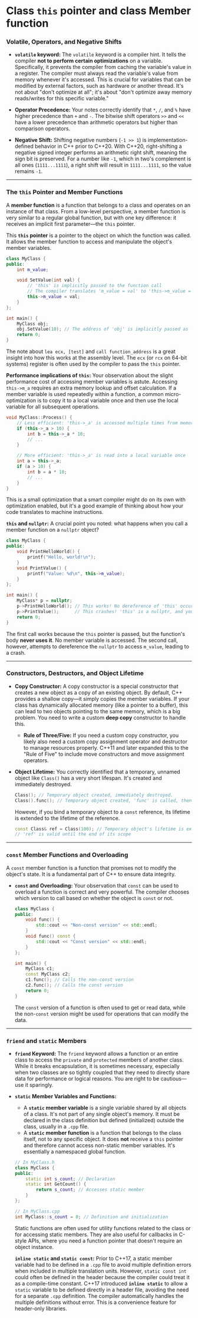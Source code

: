 # Class `this` pointer and class Member function 

### Volatile, Operators, and Negative Shifts

  * **`volatile` keyword:** The `volatile` keyword is a compiler hint. It tells the compiler **not to perform certain optimizations** on a variable. Specifically, it prevents the compiler from caching the variable's value in a register. The compiler must always read the variable's value from memory whenever it's accessed. This is crucial for variables that can be modified by external factors, such as hardware or another thread. It's not about "don't optimize at all"; it's about "don't optimize away memory reads/writes for this specific variable."

  * **Operator Precedence:** Your notes correctly identify that `*`, `/`, and `%` have higher precedence than `+` and `-`. The bitwise shift operators `>>` and `<<` have a lower precedence than arithmetic operators but higher than comparison operators.

  * **Negative Shift:** Shifting negative numbers (`-1 >> 1`) is implementation-defined behavior in C++ prior to C++20. With C++20, right-shifting a negative signed integer performs an arithmetic right shift, meaning the sign bit is preserved. For a number like `-1`, which in two's complement is all ones (`1111...1111`), a right shift will result in `1111...1111`, so the value remains `-1`.

-----

### The `this` Pointer and Member Functions

A **member function** is a function that belongs to a class and operates on an instance of that class. From a low-level perspective, a member function is very similar to a regular global function, but with one key difference: it receives an implicit first parameter—the `this` pointer.

This **`this` pointer** is a pointer to the object on which the function was called. It allows the member function to access and manipulate the object's member variables.

```cpp
class MyClass {
public:
    int m_value;

    void SetValue(int val) {
        // 'this' is implicitly passed to the function call
        // The compiler translates 'm_value = val' to 'this->m_value = val'
        this->m_value = val; 
    }
};

int main() {
    MyClass obj;
    obj.SetValue(10); // The address of 'obj' is implicitly passed as 'this'
    return 0;
}
```

The note about `lea ecx, [test]` and `call function_address` is a great insight into how this works at the assembly level. The `ecx` (or `rcx` on 64-bit systems) register is often used by the compiler to pass the `this` pointer.

**Performance implications of `this`:**
Your observation about the slight performance cost of accessing member variables is astute. Accessing `this->m_a` requires an extra memory lookup and offset calculation. If a member variable is used repeatedly within a function, a common micro-optimization is to copy it to a local variable once and then use the local variable for all subsequent operations.

```cpp
void MyClass::Process() {
    // Less efficient: 'this->_a' is accessed multiple times from memory
    if (this->_a > 10) {
        int b = this->_a * 10;
        // ...
    }

    // More efficient: 'this->_a' is read into a local variable once
    int a = this->_a;
    if (a > 10) {
        int b = a * 10;
        // ...
    }
}
```

This is a small optimization that a smart compiler might do on its own with optimization enabled, but it's a good example of thinking about how your code translates to machine instructions.

**`this` and `nullptr`:**
A crucial point you noted: what happens when you call a member function on a `nullptr` object?

```cpp
class MyClass {
public:
    void PrintHelloWorld() {
        printf("Hello, world!\n");
    }
    void PrintValue() {
        printf("Value: %d\n", this->m_value);
    }
};

int main() {
    MyClass* p = nullptr;
    p->PrintHelloWorld(); // This works! No dereference of 'this' occurs.
    p->PrintValue();      // This crashes! 'this' is a nullptr, and you're dereferencing it.
    return 0;
}
```

The first call works because the `this` pointer is passed, but the function's body **never uses it**. No member variable is accessed. The second call, however, attempts to dereference the `nullptr` to access `m_value`, leading to a crash.

-----

### Constructors, Destructors, and Object Lifetime

  * **Copy Constructor:** A copy constructor is a special constructor that creates a new object as a copy of an existing object. By default, C++ provides a shallow copy—it simply copies the member variables. If your class has dynamically allocated memory (like a pointer to a buffer), this can lead to two objects pointing to the same memory, which is a big problem. You need to write a custom **deep copy** constructor to handle this.

      * **Rule of Three/Five:** If you need a custom copy constructor, you likely also need a custom copy assignment operator and destructor to manage resources properly. C++11 and later expanded this to the "Rule of Five" to include move constructors and move assignment operators.

  * **Object Lifetime:** You correctly identified that a temporary, unnamed object like `Class()` has a very short lifespan. It's created and immediately destroyed.

    ```cpp
    Class(); // Temporary object created, immediately destroyed.
    Class().func(); // Temporary object created, 'func' is called, then object is destroyed.
    ```

    However, if you bind a temporary object to a `const` reference, its lifetime is extended to the lifetime of the reference.

    ```cpp
    const Class& ref = Class(100); // Temporary object's lifetime is extended
    // 'ref' is valid until the end of its scope
    ```

-----

### `const` Member Functions and Overloading

A `const` member function is a function that promises not to modify the object's state. It is a fundamental part of C++ to ensure data integrity.

  * **`const` and Overloading:** Your observation that `const` can be used to overload a function is correct and very powerful. The compiler chooses which version to call based on whether the object is `const` or not.

    ```cpp
    class MyClass {
    public:
        void func() {
            std::cout << "Non-const version" << std::endl;
        }
        void func() const {
            std::cout << "Const version" << std::endl;
        }
    };

    int main() {
        MyClass c1;
        const MyClass c2;
        c1.func(); // Calls the non-const version
        c2.func(); // Calls the const version
        return 0;
    }
    ```

    The `const` version of a function is often used to get or read data, while the non-`const` version might be used for operations that can modify the data.

-----

### `friend` and `static` Members

  * **`friend` Keyword:** The `friend` keyword allows a function or an entire class to access the `private` and `protected` members of another class. While it breaks encapsulation, it is sometimes necessary, especially when two classes are so tightly coupled that they need to directly share data for performance or logical reasons. You are right to be cautious—use it sparingly.

  * **`static` Member Variables and Functions:**

      * A **`static` member variable** is a single variable shared by all objects of a class. It's not part of any single object's memory. It must be declared in the class definition but defined (initialized) outside the class, usually in a `.cpp` file.
      * A **`static` member function** is a function that belongs to the class itself, not to any specific object. It does **not** receive a `this` pointer and therefore cannot access non-static member variables. It's essentially a namespaced global function.

    <!-- end list -->

    ```cpp
    // In MyClass.h
    class MyClass {
    public:
        static int s_count; // Declaration
        static int GetCount() {
            return s_count; // Accesses static member
        }
    };

    // In MyClass.cpp
    int MyClass::s_count = 0; // Definition and initialization
    ```

    Static functions are often used for utility functions related to the class or for accessing static members. They are also useful for callbacks in C-style APIs, where you need a function pointer that doesn't require an object instance.

    **`inline static` and `static const`:**
    Prior to C++17, a static member variable had to be defined in a `.cpp` file to avoid multiple definition errors when included in multiple translation units. However, `static const int` could often be defined in the header because the compiler could treat it as a compile-time constant. C++17 introduced **`inline static`** to allow a `static` variable to be defined directly in a header file, avoiding the need for a separate `.cpp` definition. The compiler automatically handles the multiple definitions without error. This is a convenience feature for header-only libraries.